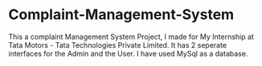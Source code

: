 # Complaint-Management-System

This a complaint Management System Project, I made for My Internship at Tata Motors - Tata Technologies Private Limited. It has 2 seperate interfaces for the Admin and the User. I have used MySql as a database.
 
